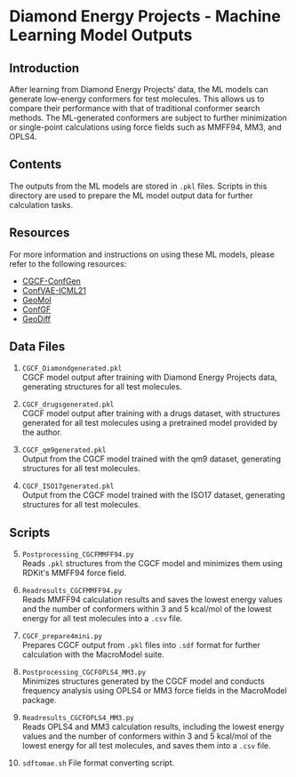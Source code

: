 # Diamond Energy Projects - Machine Learning Model Outputs

## Introduction
After learning from Diamond Energy Projects’ data, the ML models can generate low-energy conformers for test molecules. This allows us to compare their performance with that of traditional conformer search methods. The ML-generated conformers are subject to further minimization or single-point calculations using force fields such as MMFF94, MM3, and OPLS4.

## Contents
The outputs from the ML models are stored in `.pkl` files. Scripts in this directory are used to prepare the ML model output data for further calculation tasks. 

## Resources
For more information and instructions on using these ML models, please refer to the following resources:

- [CGCF-ConfGen](https://github.com/MinkaiXu/CGCF-ConfGen)
- [ConfVAE-ICML21](https://github.com/MinkaiXu/ConfVAE-ICML21)
- [GeoMol](https://github.com/PattanaikL/GeoMol)
- [ConfGF](https://github.com/DeepGraphLearning/ConfGF)
- [GeoDiff](https://github.com/MinkaiXu/GeoDiff)

## Data Files

1. `CGCF_Diamondgenerated.pkl`  
   CGCF model output after training with Diamond Energy Projects data, generating structures for all test molecules.

2. `CGCF_drugsgenerated.pkl`  
   CGCF model output after training with a drugs dataset, with structures generated for all test molecules using a pretrained model provided by the author.

3. `CGCF_qm9generated.pkl`  
   Output from the CGCF model trained with the qm9 dataset, generating structures for all test molecules.

4. `CGCF_ISO17generated.pkl`  
   Output from the CGCF model trained with the ISO17 dataset, generating structures for all test molecules.

## Scripts

5. `Postprocessing_CGCFMMFF94.py`  
   Reads `.pkl` structures from the CGCF model and minimizes them using RDKit's MMFF94 force field.

6. `Readresults_CGCFMMFF94.py`  
   Reads MMFF94 calculation results and saves the lowest energy values and the number of conformers within 3 and 5 kcal/mol of the lowest energy for all test molecules into a `.csv` file.

7. `CGCF_prepare4mini.py`  
   Prepares CGCF output from `.pkl` files into `.sdf` format for further calculation with the MacroModel suite.

8. `Postprocessing_CGCFOPLS4_MM3.py`  
   Minimizes structures generated by the CGCF model and conducts frequency analysis using OPLS4 or MM3 force fields in the MacroModel package.

9. `Readresults_CGCFOPLS4_MM3.py`  
   Reads OPLS4 and MM3 calculation results, including the lowest energy values and the number of conformers within 3 and 5 kcal/mol of the lowest energy for all test molecules, and saves them into a `.csv` file.

10. `sdftomae.sh`
   File format converting script.

